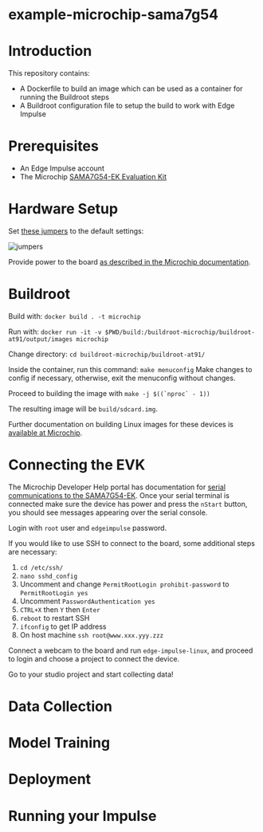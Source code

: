 # example-microchip-sama7g54
# Introduction

This repository contains:

- A Dockerfile to build an image which can be used as a container for running the Buildroot steps
- A Buildroot configuration file to setup the build to work with Edge Impulse

# Prerequisites

- An Edge Impulse account
- The Microchip [SAMA7G54-EK Evaluation Kit](https://www.microchip.com/en-us/development-tool/EV40E67A)

# Hardware Setup

Set [these jumpers](https://developerhelp.microchip.com/xwiki/bin/view/software-tools/32-bit-kits/sama7g54-ek/features/#jumpers) to the default settings:

![jumpers](https://developerhelp.microchip.com/xwiki/bin/download/software-tools/32-bit-kits/sama7g54-ek/features/WebHome/sama7g54-ek-jumpers.png?width=500&height=281&rev=1.1)

Provide power to the board [as described in the Microchip documentation](https://developerhelp.microchip.com/xwiki/bin/view/software-tools/32-bit-kits/sama7g54-ek/features/#power).

# Buildroot

Build with:
`docker build . -t microchip`

Run with:
`docker run -it -v $PWD/build:/buildroot-microchip/buildroot-at91/output/images microchip`

Change directory:
`cd buildroot-microchip/buildroot-at91/`

Inside the container, run this command:
`make menuconfig`
Make changes to config if necessary, otherwise, exit the menuconfig without changes.

Proceed to building the image with
```make -j $((`nproc` - 1))```

The resulting image will be `build/sdcard.img`.

Further documentation on building Linux images for these devices is [available at Microchip](https://developerhelp.microchip.com/xwiki/bin/view/software-tools/32-bit-kits/sama7g54-ek/booting-linux-image/).

# Connecting the EVK

The Microchip Developer Help portal has documentation for [serial communications to the SAMA7G54-EK](https://developerhelp.microchip.com/xwiki/bin/view/software-tools/32-bit-kits/sama7g54-ek/console_serial_communications/). Once your serial terminal is connected make sure the device has power and press the `nStart` button, you should see messages appearing over the serial console.

Login with `root` user and `edgeimpulse` password.

If you would like to use SSH to connect to the board, some additional steps are necessary:

1.  `cd /etc/ssh/`
2.  `nano sshd_config`
3.  Uncomment and change `PermitRootLogin prohibit-password` to `PermitRootLogin yes`
4.  Uncomment `PasswordAuthentication yes`
5.  `CTRL+X` then `Y` then `Enter`
5.  `reboot` to restart SSH
6.  `ifconfig` to get IP address
7.  On host machine `ssh root@www.xxx.yyy.zzz`

Connect a webcam to the board and run `edge-impulse-linux`, and proceed to login and choose a project to connect the device.

Go to your studio project and start collecting data!

# Data Collection

# Model Training

# Deployment

# Running your Impulse